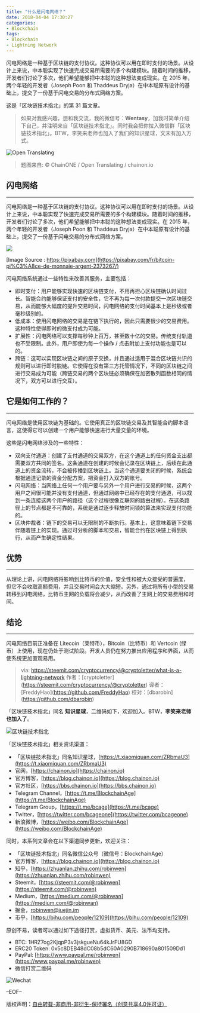 ```yaml
---
title: "什么是闪电网络？"
date: 2018-04-04 17:30:27
categories:
- Blockchain
tags:
- Blockchain
- Lightning Network
---
```

闪电网络是一种基于区块链的支付协议。这种协议可以用在即时支付的场景。从设计上来说，中本聪实现了快速完成交易所需要的多个构建模块。随着时间的推移，开发者们讨论了多次，他们希望能够把中本聪的这种想法变成现实。在 2015 年，两个年轻的开发者（Joseph Poon 和 Thaddeus Dryja）在中本聪原有设计的基础上，提交了一份基于闪电交易的分布式网络方案。
<!-- more -->

这是「区块链技术指北」的第 31 篇文章。

> 如果对我感兴趣，想和我交流，我的微信号：**Wentasy**，加我时简单介绍下自己，并注明来自「区块链技术指北」。同时我会把你拉入微信群「区块链技术指北」。BTW，李笑来老师也加入了我们的知识星球，文末有加入方式。

![Open Translating](https://i.imgur.com/3z7XcrB.png)

> 题图来自: © ChainONE / Open Translating / chainon.io

## 闪电网络
***

闪电网络是一种基于区块链的支付协议。这种协议可以用在即时支付的场景。从设计上来说，中本聪实现了快速完成交易所需要的多个构建模块。随着时间的推移，开发者们讨论了多次，他们希望能够把中本聪的这种想法变成现实。在 2015 年，两个年轻的开发者（Joseph Poon 和 Thaddeus Dryja）在中本聪原有设计的基础上，提交了一份基于闪电交易的分布式网络方案。

![](https://i.imgur.com/hHtr4lP.jpg)

[Image Source : https://pixabay.com](https://pixabay.com/fr/bitcoin-pi%C3%A8ce-de-monnaie-argent-2373267/)

闪电网络系统通过一些特性来改善其服务，主要包括：

- 即时支付：用户能够实现快速的区块链支付，不用再担心区块链确认时间过长。智能合约能够保证支付的安全性，它不再为每一次付款提交一次区块链交易，从而能够大幅度的提升交易时间，闪电网络的支付时间基本上是秒级或者毫秒级别的。
- 低成本：使用闪电网络的交易是在链下执行的，因此只需要很少的交易费用。这种特性使得即时的微支付成为可能。
- 扩展性：闪电网络可以支撑每秒钟上百万，甚至数十亿的交易。传统支付轨道也不受限制。此外，用户即使为每一个操作 / 点击附加上支付功能也是可以的。
- 跨链：这可以实现区块链之间的原子交换，并且通过适用于混合区块链共识的规则可以进行即时脱链。它使得在没有第三方托管情况下，不同的区块链之间进行交易成为可能（跨链交易的两个区块链必须确保在加密散列函数相同的情况下，双方可以进行交互）。

## 它是如何工作的？
***

闪电网络是使用区块链为基础的。它使用真正的区块链交易及其智能合约脚本语言，这使得它可以创建一个用户能够快速进行大量交量的环境。

这些是闪电网络涉及的一些特性：

- 双向支付通道：创建了支付通道的交易双方，在这个通道上的任何资金支出都需要双方共同的签名。这条通道在创建的时候会记录在区块链上，后续在此通道上的资金流转，不会被传播到区块链上。当这个通道要关闭的时候，系统会根据通道记录的资金分配方案，把资金打入双方的账号。
- 闪电网络：当网络上任何一个用户要与另外一个用户进行交易的时候，这两个用户之间很可能并没有支付通道，但通过网络中已经存在的支付通道，可以找到一条连接这两个用户的路径（这个过程很像互联网的路由过程）。在这条路径上的节点都是不可靠的，系统是通过逐步释放时间锁的算法来实现支付功能的。
- 区块仲裁者：链下的交易可以无限制的不断执行。基本上，这意味着链下交易伴随着链上的实现。通过可分析的脚本和交易，智能合约在区块链上得到执行，从而产生确定性结果。

## 优势
***

从理论上讲，闪电网络将影响到比特币的价值，安全性和被大众接受的普遍度， 但它不会收取高额费用，并且交易时间会大大缩短。另外，通过将所有小型的交易转移到闪电网络，比特币主网的负载将会减少，从而改善了主网上的交易费用和时间。

## 结论
***

闪电网络目前正准备在 Litecoin（莱特币），Bitcoin（比特币）和 Vertcoin (绿币）上使用，现在仍处于测试阶段。开发人员仍在努力推出应用程序和界面，从而使系统更加直观易用。

> via: https://steemit.com/cryptocurrency/@cryptoletter/what-is-a-lightning-network
> 作者：\[cryptoletter\]\(https://steemit.com/cryptocurrency/@cryptoletter)
> 译者：\[FreddyHao\]\(https://github.com/FreddyHao)
> 校对：\[dbarobin\]\(https://github.com/dbarobin)

「区块链技术指北」同名 **知识星球**，二维码如下，欢迎加入。BTW，**李笑来老师也加入了**。

![区块链技术指北](https://i.imgur.com/pQxlDqF.jpg)

「区块链技术指北」相关资讯渠道：

* 「区块链技术指北」同名知识星球，[https://t.xiaomiquan.com/ZRbmaU3](https://t.xiaomiquan.com/ZRbmaU3)
* 官网，[https://chainon.io](https://chainon.io)
* 官方博客，[https://blog.chainon.io](https://blog.chainon.io)
* 官方社区，[https://bbs.chainon.io](https://bbs.chainon.io)
* Telegram Channel，[https://t.me/BlockchainAge](https://t.me/BlockchainAge)
* Telegram Group，[https://t.me/bcage](https://t.me/bcage)
* Twitter，[https://twitter.com/bcageone](https://twitter.com/bcageone)
* 新浪微博，[https://weibo.com/BlockchainAge](https://weibo.com/BlockchainAge)

同时，本系列文章会在以下渠道同步更新，欢迎关注：

* 「区块链技术指北」同名微信公众号（微信号：BlockchainAge）
* 官方博客，[https://blog.chainon.io](https://blog.chainon.io)
* 知乎，[https://zhuanlan.zhihu.com/robinwen](https://zhuanlan.zhihu.com/robinwen)
* Steemit，[https://steemit.com/@robinwen](https://steemit.com/@robinwen)
* Medium，[https://medium.com/@robinwan](https://medium.com/@robinwan)
* 掘金，[robinwen@juejin.im](https://juejin.im/user/5673ccae60b2260ee435f89a/posts)
* 币乎，[https://bihu.com/people/12109](https://bihu.com/people/12109)

原创不易，读者可以通过如下途径打赏，虚拟货币、美元、法币均支持。

* BTC: 1HRZ7og2KjqpP3v3jskgueNu64kJrFU8GD
* ERC20 Token: 0x5c8DEB48dC08b5dC60A0290B718690a801509Dd1
* PayPal: [https://www.paypal.me/robinwen](https://www.paypal.me/robinwen)
* 微信打赏二维码

![Wechat](https://i.imgur.com/SzoNl5b.jpg)

–EOF–

版权声明：[自由转载-非商用-非衍生-保持署名（创意共享4.0许可证）](http://creativecommons.org/licenses/by-nc-nd/4.0/deed.zh)
